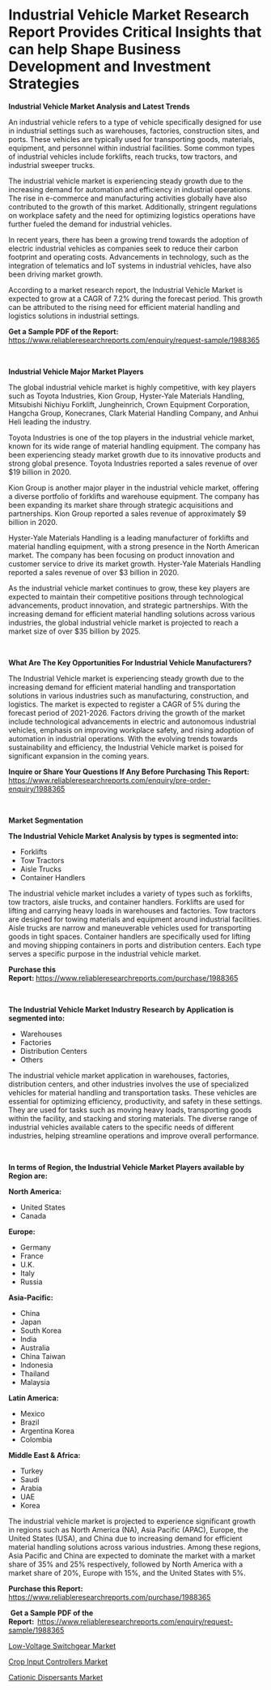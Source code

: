 <p><h1>Industrial Vehicle Market Research Report Provides Critical Insights that can help Shape Business Development and Investment Strategies</h1></p><p><strong>Industrial Vehicle Market Analysis and Latest Trends</strong></p>
<p><p>An industrial vehicle refers to a type of vehicle specifically designed for use in industrial settings such as warehouses, factories, construction sites, and ports. These vehicles are typically used for transporting goods, materials, equipment, and personnel within industrial facilities. Some common types of industrial vehicles include forklifts, reach trucks, tow tractors, and industrial sweeper trucks.</p><p>The industrial vehicle market is experiencing steady growth due to the increasing demand for automation and efficiency in industrial operations. The rise in e-commerce and manufacturing activities globally have also contributed to the growth of this market. Additionally, stringent regulations on workplace safety and the need for optimizing logistics operations have further fueled the demand for industrial vehicles.</p><p>In recent years, there has been a growing trend towards the adoption of electric industrial vehicles as companies seek to reduce their carbon footprint and operating costs. Advancements in technology, such as the integration of telematics and IoT systems in industrial vehicles, have also been driving market growth.</p><p>According to a market research report, the Industrial Vehicle Market is expected to grow at a CAGR of 7.2% during the forecast period. This growth can be attributed to the rising need for efficient material handling and logistics solutions in industrial settings.</p></p>
<p><strong>Get a Sample PDF of the Report:&nbsp;</strong> <a href="https://www.reliableresearchreports.com/enquiry/request-sample/1988365">https://www.reliableresearchreports.com/enquiry/request-sample/1988365</a></p>
<p>&nbsp;</p>
<p><strong>Industrial Vehicle Major Market Players</strong></p>
<p><p>The global industrial vehicle market is highly competitive, with key players such as Toyota Industries, Kion Group, Hyster-Yale Materials Handling, Mitsubishi Nichiyu Forklift, Jungheinrich, Crown Equipment Corporation, Hangcha Group, Konecranes, Clark Material Handling Company, and Anhui Heli leading the industry.</p><p>Toyota Industries is one of the top players in the industrial vehicle market, known for its wide range of material handling equipment. The company has been experiencing steady market growth due to its innovative products and strong global presence. Toyota Industries reported a sales revenue of over $19 billion in 2020.</p><p>Kion Group is another major player in the industrial vehicle market, offering a diverse portfolio of forklifts and warehouse equipment. The company has been expanding its market share through strategic acquisitions and partnerships. Kion Group reported a sales revenue of approximately $9 billion in 2020.</p><p>Hyster-Yale Materials Handling is a leading manufacturer of forklifts and material handling equipment, with a strong presence in the North American market. The company has been focusing on product innovation and customer service to drive its market growth. Hyster-Yale Materials Handling reported a sales revenue of over $3 billion in 2020.</p><p>As the industrial vehicle market continues to grow, these key players are expected to maintain their competitive positions through technological advancements, product innovation, and strategic partnerships. With the increasing demand for efficient material handling solutions across various industries, the global industrial vehicle market is projected to reach a market size of over $35 billion by 2025.</p></p>
<p>&nbsp;</p>
<p><strong>What Are The Key Opportunities For Industrial Vehicle Manufacturers?</strong></p>
<p><p>The Industrial Vehicle market is experiencing steady growth due to the increasing demand for efficient material handling and transportation solutions in various industries such as manufacturing, construction, and logistics. The market is expected to register a CAGR of 5% during the forecast period of 2021-2026. Factors driving the growth of the market include technological advancements in electric and autonomous industrial vehicles, emphasis on improving workplace safety, and rising adoption of automation in industrial operations. With the evolving trends towards sustainability and efficiency, the Industrial Vehicle market is poised for significant expansion in the coming years.</p></p>
<p><strong>Inquire or Share Your Questions If Any Before Purchasing This Report:</strong> <a href="https://www.reliableresearchreports.com/enquiry/pre-order-enquiry/1988365">https://www.reliableresearchreports.com/enquiry/pre-order-enquiry/1988365</a></p>
<p>&nbsp;</p>
<p><strong>Market Segmentation</strong></p>
<p><strong>The Industrial Vehicle Market Analysis by types is segmented into:</strong></p>
<p><ul><li>Forklifts</li><li>Tow Tractors</li><li>Aisle Trucks</li><li>Container Handlers</li></ul></p>
<p><p>The industrial vehicle market includes a variety of types such as forklifts, tow tractors, aisle trucks, and container handlers. Forklifts are used for lifting and carrying heavy loads in warehouses and factories. Tow tractors are designed for towing materials and equipment around industrial facilities. Aisle trucks are narrow and maneuverable vehicles used for transporting goods in tight spaces. Container handlers are specifically used for lifting and moving shipping containers in ports and distribution centers. Each type serves a specific purpose in the industrial vehicle market.</p></p>
<p><strong>Purchase this Report:&nbsp;</strong><a href="https://www.reliableresearchreports.com/purchase/1988365">https://www.reliableresearchreports.com/purchase/1988365</a></p>
<p>&nbsp;</p>
<p><strong>The Industrial Vehicle Market Industry Research by Application is segmented into:</strong></p>
<p><ul><li>Warehouses</li><li>Factories</li><li>Distribution Centers</li><li>Others</li></ul></p>
<p><p>The industrial vehicle market application in warehouses, factories, distribution centers, and other industries involves the use of specialized vehicles for material handling and transportation tasks. These vehicles are essential for optimizing efficiency, productivity, and safety in these settings. They are used for tasks such as moving heavy loads, transporting goods within the facility, and stacking and storing materials. The diverse range of industrial vehicles available caters to the specific needs of different industries, helping streamline operations and improve overall performance.</p></p>
<p>&nbsp;</p>
<p><strong>In terms of Region, the Industrial Vehicle Market Players available by Region are:</strong></p>
<p>
    <p> <strong> North America: </strong>
        <ul>
            <li>United States</li>
            <li>Canada</li>
        </ul>
        </p> 
    <p> <strong> Europe: </strong>
        <ul>
            <li>Germany</li>
            <li>France</li>
            <li>U.K.</li>
            <li>Italy</li>
            <li>Russia</li>
        </ul>
        </p> 
    <p> <strong> Asia-Pacific: </strong>
        <ul>
            <li>China</li>
            <li>Japan</li>
            <li>South Korea</li>
            <li>India</li>
            <li>Australia</li>
            <li>China Taiwan</li>
            <li>Indonesia</li>
            <li>Thailand</li>
            <li>Malaysia</li>
        </ul>
        </p> 
    <p> <strong> Latin America: </strong>
        <ul>
            <li>Mexico</li>
            <li>Brazil</li>
            <li>Argentina Korea</li>
            <li>Colombia</li>
        </ul>
        </p> 
    <p> <strong> Middle East & Africa: </strong>
        <ul>
            <li>Turkey</li>
            <li>Saudi</li>
            <li>Arabia</li>
            <li>UAE</li>
            <li>Korea</li>
        </ul>
    </p>
    </p>
<p><p>The industrial vehicle market is projected to experience significant growth in regions such as North America (NA), Asia Pacific (APAC), Europe, the United States (USA), and China due to increasing demand for efficient material handling solutions across various industries. Among these regions, Asia Pacific and China are expected to dominate the market with a market share of 35% and 25% respectively, followed by North America with a market share of 20%, Europe with 15%, and the United States with 5%.</p></p>
<p><strong>Purchase this Report: </strong><a href="https://www.reliableresearchreports.com/purchase/1988365">https://www.reliableresearchreports.com/purchase/1988365</a></p>
<p>&nbsp;<strong>Get a Sample PDF of the Report:&nbsp;&nbsp;</strong><a href="https://www.reliableresearchreports.com/enquiry/request-sample/1988365">https://www.reliableresearchreports.com/enquiry/request-sample/1988365</a></p>
<p><strong></strong></p>
<p><p><a href="https://view.publitas.com/reportprime-1/low-voltage-switchgear-market-size-growing-and-forecasted-for-period-from-2023-2030-and-provides-complete-market-analysis-of-this-market/">Low-Voltage Switchgear Market</a></p><p><a href="https://view.publitas.com/reportprime-1/crop-input-controllers-market-furnish-information-about-market-size-market-share-market-dynamics-and-projections-spanning-from-2023-to-2030/">Crop Input Controllers Market</a></p><p><a href="https://view.publitas.com/reportprime-1/cationic-dispersants-market-growth-market-trends-covid-19-impact-and-forecasts-for-period-from-2023-2030/">Cationic Dispersants Market</a></p></p>